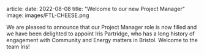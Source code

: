 article:
date: 2022-08-08
title: "Welcome to our new Project Manager"
image: images/FTL-CHEESE.png

We are pleased to announce that our Project Manager role is now filled and we
have been delighted to appoint Iris Partridge, who has a long history of
engagement with Community and Energy matters in Bristol. Welcome to the team
Iris!
